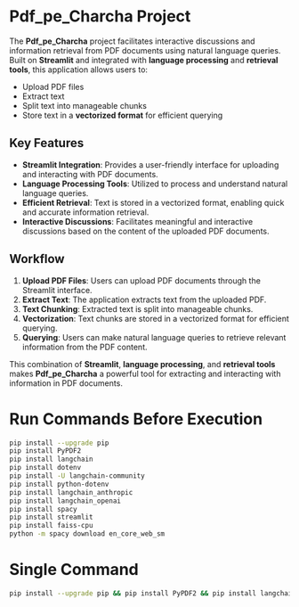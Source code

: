 # Pdf_pe_Charcha Project

The **Pdf_pe_Charcha** project facilitates interactive discussions and information retrieval from PDF documents using natural language queries. Built on **Streamlit** and integrated with **language processing** and **retrieval tools**, this application allows users to:

- Upload PDF files
- Extract text
- Split text into manageable chunks
- Store text in a **vectorized format** for efficient querying

## Key Features

- **Streamlit Integration**: Provides a user-friendly interface for uploading and interacting with PDF documents.
- **Language Processing Tools**: Utilized to process and understand natural language queries.
- **Efficient Retrieval**: Text is stored in a vectorized format, enabling quick and accurate information retrieval.
- **Interactive Discussions**: Facilitates meaningful and interactive discussions based on the content of the uploaded PDF documents.

## Workflow

1. **Upload PDF Files**: Users can upload PDF documents through the Streamlit interface.
2. **Extract Text**: The application extracts text from the uploaded PDF.
3. **Text Chunking**: Extracted text is split into manageable chunks.
4. **Vectorization**: Text chunks are stored in a vectorized format for efficient querying.
5. **Querying**: Users can make natural language queries to retrieve relevant information from the PDF content.

This combination of **Streamlit**, **language processing**, and **retrieval tools** makes **Pdf_pe_Charcha** a powerful tool for extracting and interacting with information in PDF documents.

# Run Commands Before Execution

```bash
pip install --upgrade pip
pip install PyPDF2
pip install langchain
pip install dotenv
pip install -U langchain-community
pip install python-dotenv
pip install langchain_anthropic
pip install langchain_openai
pip install spacy
pip install streamlit
pip install faiss-cpu
python -m spacy download en_core_web_sm
```
# Single Command 
```bash
pip install --upgrade pip && pip install PyPDF2 && pip install langchain && pip install dotenv && pip install -U langchain-community && pip install python-dotenv && pip install langchain_anthropic && pip install langchain_openai && pip install spacy && pip install streamlit && pip install faiss-cpu
```


